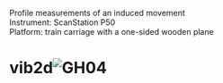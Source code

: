 Profile measurements of an induced movement <br />
Instrument: ScanStation P50 <br />
Platform: train carriage with a one-sided wooden plane <br />

# vib2d![GH04](https://github.com/user-attachments/assets/afba0595-fae2-43d4-9f83-b3764284a505)
